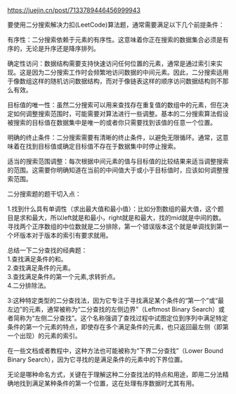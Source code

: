 https://juejin.cn/post/7133789446456999943 

要使用二分搜索解决力扣(LeetCode)算法题，通常需要满足以下几个前提条件：    

有序性：二分搜索依赖于元素的有序性。这意味着你正在搜索的数据集合必须是有序的，无论是升序还是降序排列。     

确定性访问：数据结构需要支持快速访问任何位置的元素，通常是通过索引来实现。这是因为二分搜索工作时会频繁地访问数据的中间元素。因此，二分搜索适用于像数组这样的随机访问数据结构，而对于像链表这样的顺序访问数据结构则不那么有效。           

目标值的唯一性：虽然二分搜索可以用来查找存在重复值的数组中的元素，但在决定如何调整搜索范围时，可能需要对算法进行一些调整。基本的二分搜索算法假设被搜索的目标值在数据集中是唯一的或者你只需要找到该值的任意一个位置。             

明确的终止条件：二分搜索需要有清晰的终止条件，以避免无限循环。通常，这意味着在找到目标值或确定目标值不存在于数据集中时停止搜索。         

适当的搜索范围调整：每次根据中间元素的值与目标值的比较结果来适当调整搜索的范围。这需要你明确知道在当前的中间值大于或小于目标值时，应该如何调整搜索范围。           

二分搜索题的题干切入点：     

1.找到什么具有单调性（求出最大值和最小值）：比如分割数组的最大值，这个题目是求和最大，所以left就是和最小，right就是和最大，找的mid就是中间的数。   
寻找两个正序数组的中位数就是二分排除，第一个错误版本这个就是单调找到第一个坏版本对于版本的索引有要求就用。   

总结一下二分查找的经典题：    
1.查找满足条件的和。  
2.查找满足条件的元素。   
3.查找满足条件的第一个元素,求转折点。   
4.二分排除法。   


3:这种特定类型的二分查找法，因为它专注于寻找满足某个条件的“第一个”或“最左边”的元素，通常被称为“二分查找的左侧边界”（Leftmost Binary Search）或者简称为“左侧二分查找”。这个名称强调了查找过程中试图定位到序列中满足特定条件的第一个元素的特点，即使存在多个满足条件的元素，也只返回最左侧（即第一个出现）的元素的索引。        

在一些文档或者教程中，这种方法也可能被称为“下界二分查找”（Lower Bound Binary Search），因为它寻找的是满足条件的元素中的下界位置。     

无论是哪种命名方式，关键在于理解这种二分查找法的特点和用途，即用二分法精确地找到满足某种条件的第一个位置，这在处理有序数据时尤其有用。      
